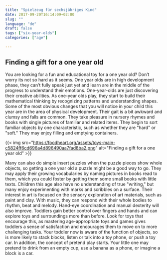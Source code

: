 ```yaml
---
title: "Spielzeug für sechsjähriges Kind"
date: 2017-09-20T16:14:09+02:00
slug: ""
language: "de"
draft: false
tags: ["six-year-olds"]
categories: ["age"]

---
```


<h2>Finding a gift for a one year old </h2>


You are looking for a fun and educational toy for a one year old? Don’t worry its not so hard as it seems. One year olds are in high development phase, they can’t fully speak just yet and learn are in the middle of the progress to understand their emotions. One-year-olds are just discovering their creative abilities. As one-year olds play, they start to build their mathematical thinking by recognizing patterns and understanding shapes. Some of the most obvious changes that you will notice in your child this year are in the area of physical development. Their gait is a bit awkward and clumsy and falls are common. They take pleasure in nursery rhymes and books with single pictures of familiar and related items. They begin to sort familiar objects by one characteristic, such as whether they are "hard" or "soft." They may enjoy filling and emptying containers.

{{< img src="https://foodheart.org/assets/toys-main-c5824ff6cd696a4d896490aa7fad8ba2.png" alt="Finding a gift for a one year old" >}}

Many can also do simple insert puzzles when the puzzle pieces show whole objects, so getting a one year old a puzzle might be a good way to go. They may apply their growing vocabularies by naming pictures in books read to them, which you could foster by getting them some small books with little texts. Children this age also have no understanding of true "writing," but many enjoy experimenting with marks and scribbles on a surface. Their interest in art is focused on the sensory exploration of art materials, such as paint and clay. With music, they can respond with their whole bodies to rhythm, beat and melody.  Hand-eye coordination and manual dexterity will also improve. Toddlers gain better control over fingers and hands and can explore toys and surroundings more than before. Look for toys that encourage this, as mastering age-appropriate toys and games gives toddlers a sense of satisfaction and encourages them to move on to more challenging tasks. Your toddler now is aware of the function of objects, so is more likely to stack blocks, listen or talk into a toy phone, or push a toy car. In addition, the concept of pretend play starts. Your little one may pretend to drink from an empty cup, use a banana as a phone, or imagine a block is a car.
